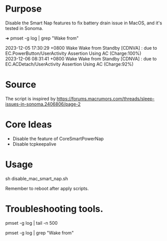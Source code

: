 # Purpose
Disable the Smart Nap features to fix battery drain issue in MacOS, and it's tested in Sonoma.

➜ pmset -g log | grep "Wake from"

2023-12-05 17:30:29 +0800 Wake                  Wake from Standby [CDNVA] : due to EC.PowerButton/UserActivity Assertion Using AC (Charge:100%)           
2023-12-06 08:31:41 +0800 Wake                  Wake from Standby [CDNVA] : due to EC.ACDetach/UserActivity Assertion Using AC (Charge:92%) 

# Source 
The script is inspired by https://forums.macrumors.com/threads/sleep-issues-in-sonoma.2406806/page-2

# Core Ideas
- Disable the feature of CoreSmartPowerNap
- Disable tcpkeepalive

# Usage
sh disable_mac_smart_nap.sh

Remember to reboot after apply scripts.

# Troubleshooting tools.
pmset -g log | tail -n 500

pmset -g log | grep "Wake from"
